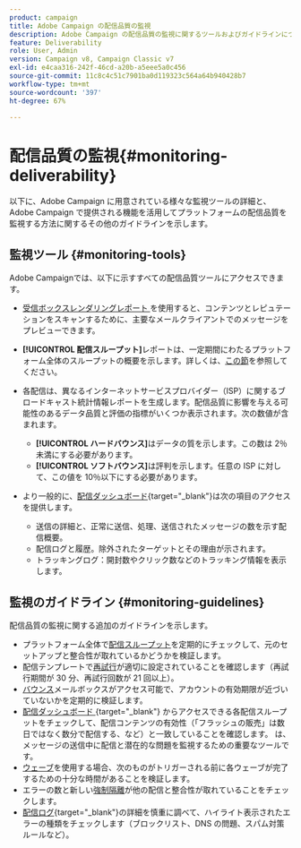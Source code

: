 ```yaml
---
product: campaign
title: Adobe Campaign の配信品質の監視
description: Adobe Campaign の配信品質の監視に関するツールおよびガイドラインについて学ぶ
feature: Deliverability
role: User, Admin
version: Campaign v8, Campaign Classic v7
exl-id: e4caa316-242f-46cd-a20b-a5eee5a0c456
source-git-commit: 11c8c4c51c7901ba0d119323c564a64b940428b7
workflow-type: tm+mt
source-wordcount: '397'
ht-degree: 67%

---
```


# 配信品質の監視{#monitoring-deliverability}

以下に、Adobe Campaign に用意されている様々な監視ツールの詳細と、Adobe Campaign で提供される機能を活用してプラットフォームの配信品質を監視する方法に関するその他のガイドラインを示します。

## 監視ツール {#monitoring-tools}

Adobe Campaignでは、以下に示すすべての配信品質ツールにアクセスできます。

* [ 受信ボックスレンダリングレポート ](inbox-rendering.md) を使用すると、コンテンツとレピュテーションをスキャンするために、主要なメールクライアントでのメッセージをプレビューできます。

* **[!UICONTROL 配信スループット]**&#x200B;レポートは、一定期間にわたるプラットフォーム全体のスループットの概要を示します。詳しくは、[この節](../reporting/global-reports.md#delivery-throughput)を参照してください。
* 各配信は、異なるインターネットサービスプロバイダー（ISP）に関するブロードキャスト統計情報レポートを生成します。配信品質に影響を与える可能性のあるデータ品質と評価の指標がいくつか表示されます。次の数値が含まれます。
   * **[!UICONTROL ハードバウンス]**&#x200B;はデータの質を示します。この数は 2％未満にする必要があります。
   * **[!UICONTROL ソフトバウンス]**&#x200B;は評判を示します。任意の ISP に対して、この値を 10％以下にする必要があります。

  <!--For more on this, see the [Delivery statistics](../reporting/global-reports.md#delivery-statistics) section.-->

* より一般的に、[配信ダッシュボード](https://experienceleague.adobe.com/docs/campaign-classic/using/sending-messages/monitoring-deliveries/delivery-dashboard.html?lang=ja#sending-messages){target="_blank"}は次の項目のアクセスを提供します。
   * 送信の詳細と、正常に送信、処理、送信されたメッセージの数を示す配信概要。
   * 配信ログと履歴。除外されたターゲットとその理由が示されます。
   * トラッキングログ：開封数やクリック数などのトラッキング情報を表示します。

## 監視のガイドライン {#monitoring-guidelines}

配信品質の監視に関する追加のガイドラインを示します。

* プラットフォーム全体で[配信スループット](../reporting/global-reports.md#delivery-throughput)を定期的にチェックして、元のセットアップと整合性が取れているかどうかを検証します。
* 配信テンプレートで[再試行](delivery-failures.md#retries)が適切に設定されていることを確認します（再試行期間が 30 分、再試行回数が 21 回以上）。
* [バウンス](delivery-failures.md#bounce-mail-qualification)メールボックスがアクセス可能で、アカウントの有効期限が近づいていないかを定期的に検証します。
* [ 配信ダッシュボード ](https://experienceleague.adobe.com/docs/campaign-classic/using/sending-messages/monitoring-deliveries/delivery-dashboard.html?lang=ja#sending-messages){target="_blank"} からアクセスできる各配信スループットをチェックして、配信コンテンツの有効性（「フラッシュの販売」は数日ではなく数分で配信する、など）と一致していることを確認します。 は、メッセージの送信中に配信と潜在的な問題を監視するための重要なツールです。
* [ウェーブ](configure-and-send.md#sending-using-multiple-waves)を使用する場合、次のものがトリガーされる前に各ウェーブが完了するための十分な時間があることを検証します。
* エラーの数と新しい[強制隔離](quarantines.md)が他の配信と整合性が取れていることをチェックします。
* [配信ログ](https://experienceleague.adobe.com/docs/campaign-classic/using/sending-messages/monitoring-deliveries/delivery-dashboard.html?lang=ja#delivery-logs-and-history){target="_blank"}の詳細を慎重に調べて、ハイライト表示されたエラーの種類をチェックします（ブロックリスト、DNS の問題、スパム対策ルールなど）。
